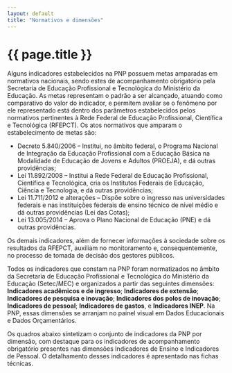 ```yaml
---
layout: default
title: "Normativos e dimensões"
---
```


<!-- Parte de Navegação

Veja qual é a o nome da próxima página e da anterior e adicione abaixo no formato:

[Anterior: Nome da páginas](/documentacao/caminho_do_arquivo)
[Próximo: Nome da páginas »](/documentacao/caminho_do_arquivo) 
-->

# {{ page.title }}

Alguns indicadores estabelecidos na PNP possuem metas amparadas em normativos nacionais, sendo estes de acompanhamento obrigatório pela Secretaria de Educação Profissional e Tecnológica do Ministério da Educação. As metas representam o padrão a ser alcançado, atuando como comparativo do valor do indicador, e permitem avaliar se o fenômeno por ele representado está dentro dos parâmetros estabelecidos pelos normativos pertinentes à Rede Federal de Educação Profissional, Científica e Tecnológica (RFEPCT). Os atos normativos que amparam o estabelecimento de metas são:

* Decreto 5.840/2006 – Institui, no âmbito federal, o Programa Nacional de Integração da Educação Profissional com a Educação Básica na Modalidade de Educação de Jovens e Adultos (PROEJA), e dá outras providências;
* Lei 11.892/2008 – Institui a Rede Federal de Educação Profissional, Científica e Tecnológica, cria os Institutos Federais de Educação, Ciência e Tecnologia, e dá outras providências;
* Lei 11.711/2012 e alterações – Dispõe sobre o ingresso nas universidades federais e nas instituições federais de ensino técnico de nível médio e dá outras providências (Lei das Cotas);
* Lei 13.005/2014 – Aprova o Plano Nacional de Educação (PNE) e dá outras providências.

Os demais indicadores, além de fornecer informações à sociedade sobre os resultados da RFEPCT, auxiliam no monitoramento e, consequentemente, no processo de tomada de decisão dos gestores públicos.

Todos os indicadores que constam na PNP foram normatizados no âmbito da Secretaria de Educação Profissional e Tecnológica do Ministério da Educação (Setec/MEC) e organizados a partir das seguintes dimensões: __Indicadores acadêmicos e de ingresso__; __Indicadores de extensão__; __Indicadores de pesquisa e inovação__; __Indicadores dos polos de inovação__; __Indicadores de pessoal__; __Indicadores de gastos__, e __Indicadores INEP__. Na PNP, essas dimensões se arranjam no painel visual em Dados Educacionais e Dados Orçamentários. 

Os quadros abaixo sintetizam o conjunto de indicadores da PNP por dimensão, com destaque para os indicadores de acompanhamento obrigatório presentes nas dimensões Indicadores de Ensino e Indicadores de Pessoal. O detalhamento desses indicadores é apresentado nas fichas técnicas.
